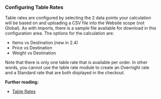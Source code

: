 ### Configuring Table Rates

Table rates are configured by selecting the 2 data points your calculation will be based on and uploading a CSV file into the Website scope (not Global). As with imports, there is a sample file available for download in this configuration area. The options for the calculation are:

* Items vs Destination (new in 2.4)
* Price vs Destination
* Weight vs Destination

Note that there is only one table rate that is available per order. In other words, you cannot use the table rate module to create an Overnight rate and a Standard rate that are both displayed in the checkout.

**Further reading:**

* [Table Rates](https://docs.magento.com/user-guide/shipping/shipping-table-rate.html)
